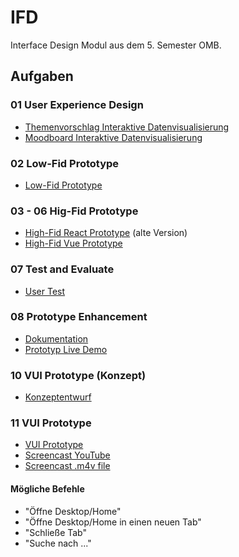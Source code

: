 # IFD

Interface Design Modul aus dem 5. Semester OMB.

## Aufgaben

### 01 User Experience Design

- [Themenvorschlag Interaktive Datenvisualisierung](./Aufgaben/01-User_Experience_Design/Themenvorschlag.pdf)
- [Moodboard Interaktive Datenvisualisierung](./Aufgaben/01-User_Experience_Design/Moodboard.pdf)

### 02 Low-Fid Prototype

- [Low-Fid Prototype](./Aufgaben/02-Prototyping/low-fid-prototype.png)

### 03 - 06 Hig-Fid Prototype

- [High-Fid React Prototype](https://react-file-explorer-ifd.netlify.app) (alte Version)
- [High-Fid Vue Prototype](https://vue-file-explorer-ifd.netlify.app/)

### 07 Test and Evaluate

- [User Test](./Aufgaben/07-User_Testing/User_Testing.pdf)

### 08 Prototype Enhancement

- [Dokumentation](./Aufgaben/08-Prototype_Enhancement/Dokumentation.pdf)
- [Prototyp Live Demo](https://vue-file-explorer-ifd.netlify.app/)

### 10 VUI Prototype (Konzept)

- [Konzeptentwurf](./Aufgaben/10-Prototype_VUI/Konzeptentwurf.pdf)

### 11 VUI Prototype

- [VUI Prototype](https://vui--vue-file-explorer-ifd.netlify.app/)
- [Screencast YouTube](https://www.youtube.com/watch?v=JVvzfVNbwmc)
- [Screencast .m4v file](./Aufgaben/11-Prototype_VUI/screencast.m4v)

#### Mögliche Befehle

- "Öffne Desktop/Home"
- "Öffne Desktop/Home in einen neuen Tab"
- "Schließe Tab"
- "Suche nach ..."